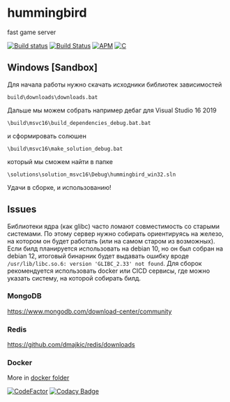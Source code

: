 # hummingbird
fast game server

[![Build status](https://ci.appveyor.com/api/projects/status/mc9j9w88oh24n0ve?svg=true)](https://ci.appveyor.com/project/irov/hummingbird)
[![Build Status](https://travis-ci.org/irov/hummingbird.svg?branch=master)](https://travis-ci.org/irov/hummingbird)
[![APM](https://img.shields.io/apm/l/vim-mode)](https://en.wikipedia.org/wiki/MIT_License)
[![C](https://img.shields.io/badge/language-C-red.svg)](https://en.wikipedia.org/wiki/C_(programming_language))

## Windows [Sandbox]

Для начала работы нужно скачать исходники библиотек зависимостей

`build\downloads\downloads.bat`
    
Дальше мы можем собрать например дебаг для Visual Studio 16 2019

`\build\msvc16\build_dependencies_debug.bat.bat`

и сформировать солюшен

`\build\msvc16\make_solution_debug.bat`
    
который мы сможем найти в папке

`\solutions\solution_msvc16\Debug\hummingbird_win32.sln`

Удачи в сборке, и использованию!

## Issues
Библиотеки ядра (как glibc) часто ломают совместимость со старыми системами. По этому сервер нужно собирать ориентируясь на железо, на котором он будет работать (или на самом старом из возможных). Если билд планируется использовать на debian 10, но он был собран на debian 12, итоговый бинарник будет выдавать ошибку вроде `/usr/lib/libc.so.6: version 'GLIBC_2.33' not found`. Для сборок рекомендуется использовать docker или CICD сервисы, где можно указать систему, на которой собирать билд.

### MongoDB
https://www.mongodb.com/download-center/community
### Redis
https://github.com/dmajkic/redis/downloads
### Docker
More in [docker folder](./docker/README.md)

[![CodeFactor](https://www.codefactor.io/repository/github/irov/hummingbird/badge)](https://www.codefactor.io/repository/github/irov/hummingbird) [![Codacy Badge](https://api.codacy.com/project/badge/Grade/21af5c85dcc1429bb380225862f5cc73)](https://www.codacy.com/manual/irov13/hummingbird?utm_source=github.com&amp;utm_medium=referral&amp;utm_content=irov/hummingbird&amp;utm_campaign=Badge_Grade)

